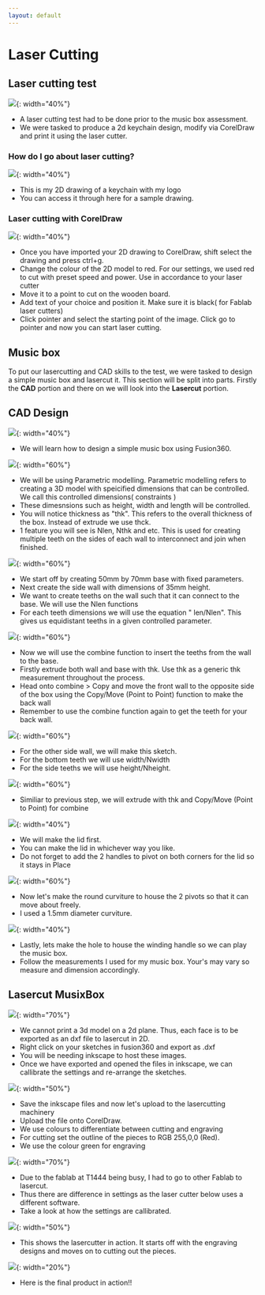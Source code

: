 ```yaml
---
layout: default
---
```


# Laser Cutting

## Laser cutting test
![](images/laserquiz.png){: width="40%"}
* A laser cutting test had to be done prior to the music box assessment.
* We were tasked to produce a 2d keychain design, modify via CorelDraw and print it using the laser cutter.

### How do I go about laser cutting?
![](images/keychain.png){: width="40%"}
* This is my 2D drawing of a keychain with my logo
* You can access it through here for a sample drawing.

### Laser cutting with CorelDraw
![](images/laser.jpeg){: width="40%"}
* Once you have imported your 2D drawing to CorelDraw, shift select the drawing and press ctrl+g.
* Change the colour of the 2D model to red. For our settings, we used red to cut with preset speed and power. Use in accordance to your laser cutter
* Move it to a point to cut on the wooden board.
* Add text of your choice and position it. Make sure it is black( for Fablab laser cutters)
* Click pointer and select the starting point of the image. Click go to pointer and now you can start laser cutting.


## Music box
To put our lasercutting and CAD skills to the test, we were tasked to design a simple music box and lasercut it. This section will be split into parts. Firstly the **CAD** portion and there on we will look into the **Lasercut** portion.

## CAD Design
![](images/box1.png){: width="40%"}
* We will learn how to design a simple music box using Fusion360.

![](images/box2.png){: width="60%"}
* We will be using Parametric modelling. Parametric modelling refers to creating a 3D model with speicified dimensions that can be controlled. We call this controlled dimensions( constraints )
* These dimesnsions such as height, width and length will be controlled.
* You will notice thickness as "thk". This refers to the overall thickness of the box. Instead of extrude we use thck.
* 1 feature you will see is Nlen, Nthk and etc. This is used for creating multiple teeth on the sides of each wall to interconnect and join when finished.

![](images/box11.png){: width="60%"}
* We start off by creating 50mm by 70mm base with fixed parameters.
* Next create the side wall with dimensions of 35mm height.
* We want to create teeths on the wall such that it can connect to the base. We will use the Nlen functions
* For each teeth dimensions we will use the equation " len/Nlen". This gives us equidistant teeths in a given controlled parameter.

![](images/box10.png){: width="60%"}
* Now we will use the combine function to insert the teeths from the wall to the base.
* Firstly extrude both wall and base with thk. Use thk as a generic thk measurement throughout the process.
* Head onto combine > Copy and move the front wall to the opposite side of the box using the Copy/Move (Point to Point) function to make the back wall
* Remember to use the combine function again to get the teeth for your back wall.

![](images/box9.png){: width="60%"}
* For the other side wall, we will make this sketch.
* For the bottom teeth we will use width/Nwidth
* For the side teeths we will use height/Nheight.

![](images/box8.png){: width="60%"}
* Similiar to previous step, we will extrude with thk and Copy/Move (Point to Point) for combine

![](images/box4.png){: width="40%"}
* We will make the lid first.
* You can make the lid in whichever way you like.
* Do not forget to add the 2 handles to pivot on both corners for the lid so it stays in Place

![](images/box5.png){: width="60%"}
* Now let's make the round curviture to house the 2 pivots so that it can move about freely.
* I used a 1.5mm diameter curviture.

![](images/box6.png){: width="40%"}
* Lastly, lets make the hole to house the winding handle so we can play the music box.
* Follow the measurements I used for my music box. Your's may vary so measure and dimension accordingly.

## Lasercut MusixBox

![](images/laser1.png){: width="70%"}
* We cannot print a 3d model on a 2d plane. Thus, each face is to be exported as an dxf file to lasercut in 2D.
* Right click on your sketches in fusion360 and export as .dxf
* You will be needing inkscape to host these images.
* Once we have exported and opened the files in inkscape, we can callibrate the settings and re-arrange the sketches.

![](images/setting2.jpeg){: width="50%"}
* Save the inkscape files and now let's upload to the lasercutting machinery
* Upload the file onto CorelDraw.
* We use colours to differentiate between cutting and engraving
* For cutting set the outline of the pieces to RGB 255,0,0 (Red).
* We use the colour green for engraving

![](images/havier.png){: width="70%"}
* Due to the fablab at T1444 being busy, I had to go to other Fablab to lasercut.
* Thus there are difference in settings as the laser cutter below uses a different software.
* Take a look at how the settings are callibrated.

![](images/laservideo.gif){: width="50%"}
* This shows the lasercutter in action. It starts off with the engraving designs and moves on to cutting out the pieces.

![](images/havier3.gif){: width="20%"}
* Here is the final product in action!!

